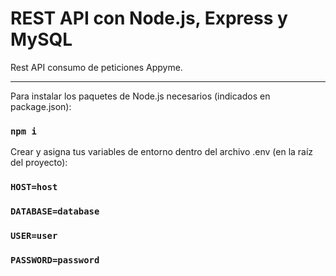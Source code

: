 # REST API con Node.js, Express y MySQL

Rest API consumo de peticiones Appyme.

<hr/>

Para instalar los paquetes de Node.js necesarios (indicados en package.json):
### `npm i`

Crear y asigna tus variables de entorno dentro del archivo .env (en la raíz del proyecto):

### `HOST=host`
### `DATABASE=database`
### `USER=user`
### `PASSWORD=password`

